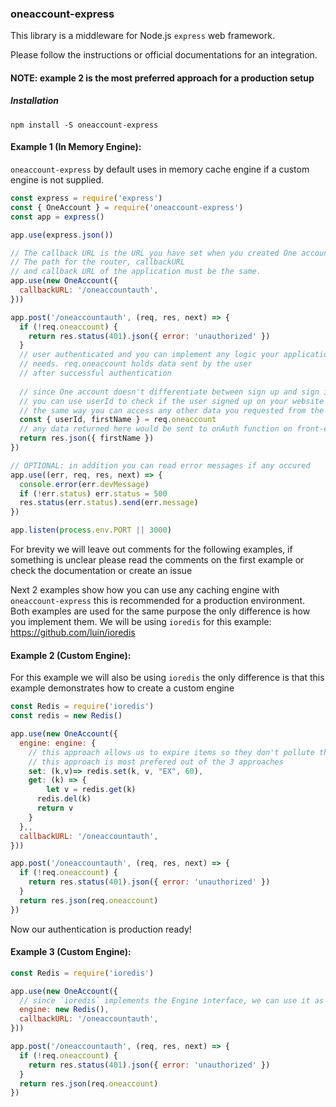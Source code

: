 ### oneaccount-express

This library is a middleware for Node.js `express` web framework.

Please follow the instructions or official documentations for an integration.
#### NOTE: example 2 is the most preferred approach for a production setup

##### Installation
```npm install -S oneaccount-express```

#### Example 1 (In Memory Engine):
`oneaccount-express` by default uses in memory cache engine if a custom engine is not supplied.
```js
const express = require('express')
const { OneAccount } = require('oneaccount-express')
const app = express()

app.use(express.json())

// The callback URL is the URL you have set when you created One account app.
// The path for the router, callbackURL 
// and callback URL of the application must be the same.
app.use(new OneAccount({
  callbackURL: '/oneaccountauth',
}))

app.post('/oneaccountauth', (req, res, next) => {
  if (!req.oneaccount) {
    return res.status(401).json({ error: 'unauthorized' })
  }
  // user authenticated and you can implement any logic your application 
  // needs. req.oneaccount holds data sent by the user 
  // after successful authentication
  
  // since One account doesn't differentiate between sign up and sign in, 
  // you can use userId to check if the user signed up on your website or not.
  // the same way you can access any other data you requested from the user:
  const { userId, firstName } = req.oneaccount
  // any data returned here would be sent to onAuth function on front-end e.g.:
  return res.json({ firstName })
})

// OPTIONAL: in addition you can read error messages if any occured
app.use((err, req, res, next) => {
  console.error(err.devMessage)
  if (!err.status) err.status = 500
  res.status(err.status).send(err.message)
})

app.listen(process.env.PORT || 3000)
```

For brevity we will leave out comments for the following examples, 
if something is unclear please read the comments on the first example 
or check the documentation or create an issue 

Next 2 examples show how you can use any caching engine with `oneaccount-express`
this is recommended for a production environment. Both examples are used
for the same purpose the only difference is how you implement them.
We will be using `ioredis` for this example: https://github.com/luin/ioredis

#### Example 2 (Custom Engine):
For this example we will also be using `ioredis` the only difference is that
this example demonstrates how to create a custom engine
```js
const Redis = require('ioredis')
const redis = new Redis()

app.use(new OneAccount({
  engine: engine: {
    // this approach allows us to expire items so they don't pollute the caching engine
    // this approach is most prefered out of the 3 approaches
  	set: (k,v)=> redis.set(k, v, "EX", 60),
  	get: (k) => {
  		let v = redis.get(k)
      redis.del(k)
      return v
  	}
  },,
  callbackURL: '/oneaccountauth',
}))

app.post('/oneaccountauth', (req, res, next) => {
  if (!req.oneaccount) {
    return res.status(401).json({ error: 'unauthorized' })
  }
  return res.json(req.oneaccount)
})
```
Now our authentication is production ready!

#### Example 3 (Custom Engine):
```js
const Redis = require('ioredis')

app.use(new OneAccount({
  // since `ioredis` implements the Engine interface, we can use it as it is
  engine: new Redis(),
  callbackURL: '/oneaccountauth',
}))

app.post('/oneaccountauth', (req, res, next) => {
  if (!req.oneaccount) {
    return res.status(401).json({ error: 'unauthorized' })
  }
  return res.json(req.oneaccount)
})
```

